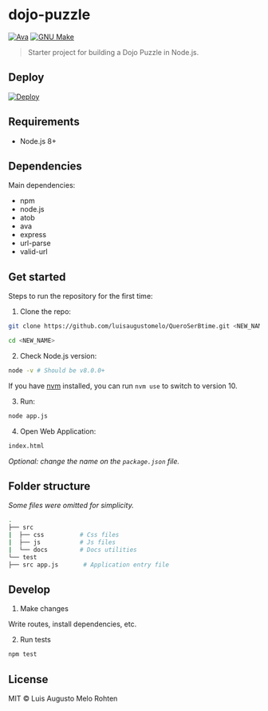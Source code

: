 # dojo-puzzle

[![Ava](https://img.shields.io/badge/tested%20with-ava-red.svg)](https://www.npmjs.com/package/ava)
[![GNU Make](https://img.shields.io/badge/Built%20with-GNU%20Make-brightgreen.svg)](https://img.shields.io/badge/Built%20with-GNU%20Make-brightgreen.svg)

> Starter project for building a Dojo Puzzle in Node.js.

## Deploy

[![Deploy](https://www.herokucdn.com/deploy/button.png)](https://heroku.com/deploy?template=https://github.com/luisaugustomelo/QueroSerBtime/tree/master)

## Requirements

- Node.js 8+

## Dependencies

Main dependencies:

- npm
- node.js
- atob
- ava
- express
- url-parse
- valid-url

## Get started

Steps to run the repository for the first time:

1. Clone the repo:

```bash
git clone https://github.com/luisaugustomelo/QueroSerBtime.git <NEW_NAME>

cd <NEW_NAME>
```

2. Check Node.js version:

```bash
node -v # Should be v8.0.0+
```

If you have [nvm](https://github.com/creationix/nvm) installed, you can run `nvm use` to switch to version 10.

3. Run:

```bash
node app.js
```

4. Open Web Application:

```bash
index.html
```

_Optional: change the name on the `package.json` file._

## Folder structure

_Some files were omitted for simplicity._

```bash
.
├── src
|  ├── css          # Css files
|  ├── js           # Js files
|  └── docs         # Docs utilities
└── test
├── src app.js       # Application entry file
```

## Develop

1. Make changes

Write routes, install dependencies, etc.

2. Run tests

```bash
npm test
```

## License

MIT © Luis Augusto Melo Rohten
 